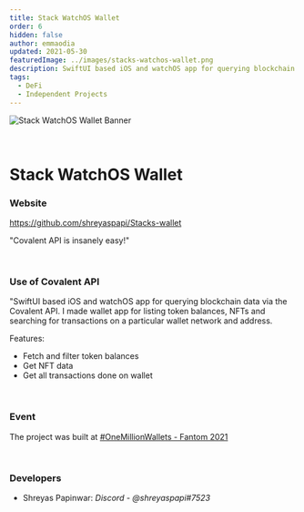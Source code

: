 ```yaml
---
title: Stack WatchOS Wallet
order: 6
hidden: false
author: emmaodia
updated: 2021-05-30
featuredImage: ../images/stacks-watchos-wallet.png
description: SwiftUI based iOS and watchOS app for querying blockchain data via the Covalent API. Listing token balances, NFTs and searching for transactions on a particular wallet network and address. 
tags: 
  - DeFi
  - Independent Projects
---
```


![Stack WatchOS Wallet Banner](../../images/stacks-watchos-wallet.png)

&nbsp;
# Stack WatchOS Wallet

### Website
https://github.com/shreyaspapi/Stacks-wallet

<Aside>

"Covalent API is insanely easy!"

</Aside>

&nbsp;

### Use of Covalent API
"SwiftUI based iOS and watchOS app for querying blockchain data via the Covalent API. I made wallet app for listing token balances, NFTs and searching for transactions on a particular wallet network and address. 

Features: 
- Fetch and filter token balances
- Get NFT data
- Get all transactions done on wallet


&nbsp;

### Event
The project was built at [#OneMillionWallets - Fantom 2021](https://www.covalenthq.com/blog/omw-fantom-winners/)

&nbsp;

### Developers

- Shreyas Papinwar: *Discord - @shreyaspapi#7523*
